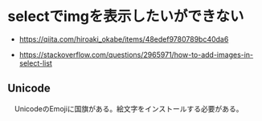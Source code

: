 # selectでimgを表示したいができない

* https://qiita.com/hiroaki_okabe/items/48edef9780789bc40da6

* https://stackoverflow.com/questions/2965971/how-to-add-images-in-select-list

## Unicode

　UnicodeのEmojiに国旗がある。絵文字をインストールする必要がある。
　

